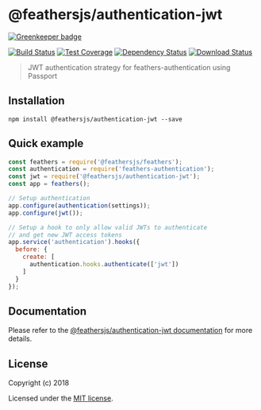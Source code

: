 # @feathersjs/authentication-jwt

[![Greenkeeper badge](https://badges.greenkeeper.io/feathersjs/authentication-jwt.svg)](https://greenkeeper.io/)

[![Build Status](https://travis-ci.org/feathersjs/authentication-jwt.png?branch=master)](https://travis-ci.org/feathersjs/authentication-jwt)
[![Test Coverage](https://codeclimate.com/github/feathersjs/authentication-jwt/badges/coverage.svg)](https://codeclimate.com/github/feathersjs/authentication-jwt/coverage)
[![Dependency Status](https://img.shields.io/david/feathersjs/authentication-jwt.svg?style=flat-square)](https://david-dm.org/feathersjs/authentication-jwt)
[![Download Status](https://img.shields.io/npm/dm/@feathersjs/authentication-jwt.svg?style=flat-square)](https://www.npmjs.com/package/@feathersjs/authentication-jwt)

> JWT authentication strategy for feathers-authentication using Passport

## Installation

```
npm install @feathersjs/authentication-jwt --save
```

## Quick example

```js
const feathers = require('@feathersjs/feathers');
const authentication = require('feathers-authentication');
const jwt = require('@feathersjs/authentication-jwt');
const app = feathers();

// Setup authentication
app.configure(authentication(settings));
app.configure(jwt());

// Setup a hook to only allow valid JWTs to authenticate
// and get new JWT access tokens
app.service('authentication').hooks({
  before: {
    create: [
      authentication.hooks.authenticate(['jwt'])
    ]
  }
});
```

## Documentation

Please refer to the [@feathersjs/authentication-jwt documentation](https://docs.feathersjs.com/api/authentication/jwt.html) for more details.


## License

Copyright (c) 2018

Licensed under the [MIT license](LICENSE).
